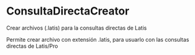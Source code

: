# ConsultaDirectaCreator
Crear archivos (.latis) para la consultas directas de Latis

Permite crear archivo con extensión .latis, para usuarlo con las consultas directas de Latis/Pro
